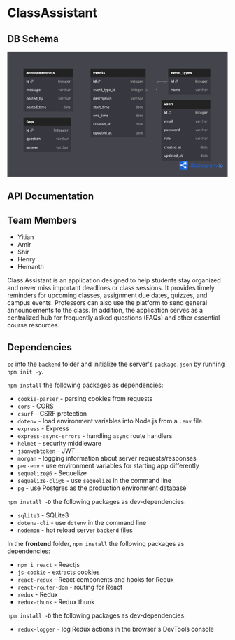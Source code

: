 # ClassAssistant

## DB Schema
![DB Schema](./images/caschema.png)
<!-- <img src="schema.png" alt="DB Schema" width="500"> -->

## API Documentation


## Team Members
- Yitian
- Amir
- Shir
- Henry
- Hemanth



Class Assistant is an application designed to help students stay organized and never miss important deadlines or class sessions. It provides timely reminders for upcoming classes, assignment due dates, quizzes, and campus events. Professors can also use the platform to send general announcements to the class. In addition, the application serves as a centralized hub for frequently asked questions (FAQs) and other essential course resources.

## Dependencies

`cd` into the `backend` folder and initialize the server's `package.json` by
running `npm init -y`.

`npm install` the following packages as dependencies:

- `cookie-parser` - parsing cookies from requests
- `cors` - CORS
- `csurf` - CSRF protection
- `dotenv` - load environment variables into Node.js from a `.env` file
- `express` - Express
- `express-async-errors` - handling `async` route handlers
- `helmet` - security middleware
- `jsonwebtoken` - JWT
- `morgan` - logging information about server requests/responses
- `per-env` - use environment variables for starting app differently
- `sequelize@6` - Sequelize
- `sequelize-cli@6` - use `sequelize` in the command line
- `pg` - use Postgres as the production environment database

`npm install -D` the following packages as dev-dependencies:

- `sqlite3` - SQLite3
- `dotenv-cli` - use `dotenv` in the command line
- `nodemon` - hot reload server `backend` files

In the __frontend__ folder, `npm install` the following packages as
dependencies:
- `npm i react` - Reactjs
- `js-cookie` - extracts cookies
- `react-redux` - React components and hooks for Redux
- `react-router-dom` - routing for React
- `redux` - Redux
- `redux-thunk` - Redux thunk

`npm install -D` the following packages as dev-dependencies:

- `redux-logger` - log Redux actions in the browser's DevTools console